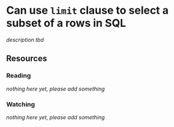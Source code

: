 # Can use `limit` clause to select a subset of a rows in SQL

_description tbd_

## Resources

### Reading

_nothing here yet, please add something_

### Watching

_nothing here yet, please add something_

